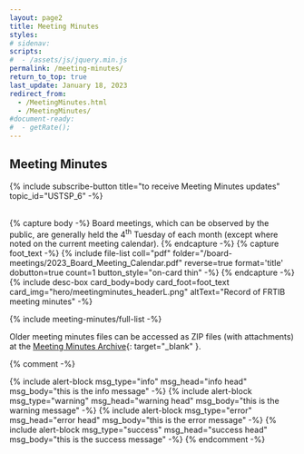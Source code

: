 ```yaml
---
layout: page2
title: Meeting Minutes
styles:
# sidenav:
scripts:
#  - /assets/js/jquery.min.js
permalink: /meeting-minutes/
return_to_top: true
last_update: January 18, 2023
redirect_from:
  - /MeetingMinutes.html
  - /MeetingMinutes/
#document-ready:
#  - getRate();
---
```


## Meeting Minutes
{% include subscribe-button title="to receive Meeting Minutes updates" topic_id="USTSP_6" -%}

<br>
{% capture body -%}
Board meetings, which can be observed by the public, are generally held the 4<sup>th</sup> Tuesday of each month (except where noted on the current meeting calendar).
{% endcapture -%}
{% capture foot_text -%}
{% include file-list coll="pdf" folder="/board-meetings/2023_Board_Meeting_Calendar.pdf" reverse=true format='title' dobutton=true count=1 button_style="on-card thin" -%}
{% endcapture -%}
{% include desc-box  card_body=body card_foot=foot_text
      card_img="hero/meetingminutes_headerL.png" altText="Record of FRTIB meeting minutes" -%}


{% include meeting-minutes/full-list -%}

Older meeting minutes files can be accessed as ZIP files (with attachments) at the [Meeting Minutes Archive](https://minutes.frtib.gov/){: target="_blank" }.

{% comment -%}
<!-- uncomment this liqud block to see examples of the alert types -->
{% include alert-block msg_type="info" msg_head="info head" msg_body="this is the info message" -%}
{% include alert-block msg_type="warning" msg_head="warning head" msg_body="this is the warning message" -%}
{% include alert-block msg_type="error" msg_head="error head" msg_body="this is the error message" -%}
{% include alert-block msg_type="success" msg_head="success head" msg_body="this is the success message" -%}
{% endcomment -%}

<!-- CONTENT END -->
